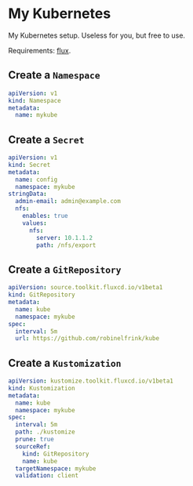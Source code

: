 # My Kubernetes

My Kubernetes setup. Useless for you, but free to use.

Requirements: [flux](https://toolkit.fluxcd.io/).

## Create a `Namespace`

```yaml
apiVersion: v1
kind: Namespace
metadata:
  name: mykube
```

## Create a `Secret`

```yaml
apiVersion: v1
kind: Secret
metadata:
  name: config
  namespace: mykube
stringData:
  admin-email: admin@example.com
  nfs:
    enables: true
    values:
      nfs:
        server: 10.1.1.2
        path: /nfs/export
```

## Create a `GitRepository`

```yaml
apiVersion: source.toolkit.fluxcd.io/v1beta1
kind: GitRepository
metadata:
  name: kube
  namespace: mykube
spec:
  interval: 5m
  url: https://github.com/robinelfrink/kube
```

## Create a `Kustomization`

```yaml
apiVersion: kustomize.toolkit.fluxcd.io/v1beta1
kind: Kustomization
metadata:
  name: kube
  namespace: mykube
spec:
  interval: 5m
  path: ./kustomize
  prune: true
  sourceRef:
    kind: GitRepository
    name: kube
  targetNamespace: mykube
  validation: client
```
